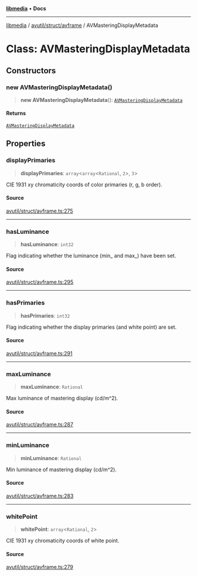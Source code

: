 [**libmedia**](../../../../README.md) • **Docs**

***

[libmedia](../../../../README.md) / [avutil/struct/avframe](../README.md) / AVMasteringDisplayMetadata

# Class: AVMasteringDisplayMetadata

## Constructors

### new AVMasteringDisplayMetadata()

> **new AVMasteringDisplayMetadata**(): [`AVMasteringDisplayMetadata`](AVMasteringDisplayMetadata.md)

#### Returns

[`AVMasteringDisplayMetadata`](AVMasteringDisplayMetadata.md)

## Properties

### displayPrimaries

> **displayPrimaries**: `array`\<`array`\<`Rational`, `2`\>, `3`\>

CIE 1931 xy chromaticity coords of color primaries (r, g, b order).

#### Source

[avutil/struct/avframe.ts:275](https://github.com/zhaohappy/libmedia/blob/b4bb608d2b1c00d036d73fc8d222b1a97be53694/src/avutil/struct/avframe.ts#L275)

***

### hasLuminance

> **hasLuminance**: `int32`

Flag indicating whether the luminance (min_ and max_) have been set.

#### Source

[avutil/struct/avframe.ts:295](https://github.com/zhaohappy/libmedia/blob/b4bb608d2b1c00d036d73fc8d222b1a97be53694/src/avutil/struct/avframe.ts#L295)

***

### hasPrimaries

> **hasPrimaries**: `int32`

Flag indicating whether the display primaries (and white point) are set.

#### Source

[avutil/struct/avframe.ts:291](https://github.com/zhaohappy/libmedia/blob/b4bb608d2b1c00d036d73fc8d222b1a97be53694/src/avutil/struct/avframe.ts#L291)

***

### maxLuminance

> **maxLuminance**: `Rational`

Max luminance of mastering display (cd/m^2).

#### Source

[avutil/struct/avframe.ts:287](https://github.com/zhaohappy/libmedia/blob/b4bb608d2b1c00d036d73fc8d222b1a97be53694/src/avutil/struct/avframe.ts#L287)

***

### minLuminance

> **minLuminance**: `Rational`

Min luminance of mastering display (cd/m^2).

#### Source

[avutil/struct/avframe.ts:283](https://github.com/zhaohappy/libmedia/blob/b4bb608d2b1c00d036d73fc8d222b1a97be53694/src/avutil/struct/avframe.ts#L283)

***

### whitePoint

> **whitePoint**: `array`\<`Rational`, `2`\>

CIE 1931 xy chromaticity coords of white point.

#### Source

[avutil/struct/avframe.ts:279](https://github.com/zhaohappy/libmedia/blob/b4bb608d2b1c00d036d73fc8d222b1a97be53694/src/avutil/struct/avframe.ts#L279)
